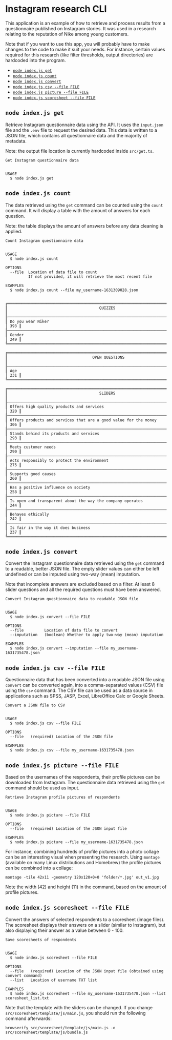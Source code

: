 Instagram research CLI
===============

This application is an example of how to retrieve and process results from a questionnaire published on Instagram stories. It was used in a research relating to the reputation of Nike among young customers.

Note that if you want to use this app, you will probably have to make changes to the code to make it suit your needs. For instance, certain values required for this research (like filter thresholds, output directories) are hardcoded into the program.

* [`node index.js get`](#node-indexjs-get)
* [`node index.js count`](#node-indexjs-count)
* [`node index.js convert`](#node-indexjs-convert)
* [`node index.js csv --file FILE`](#node-indexjs-csv---file-file)
* [`node index.js picture --file FILE`](#node-indexjs-picture---file-file)
* [`node index.js scoresheet --file FILE`](#node-indexjs-scoresheet---file-file)

## `node index.js get`

Retrieve Instagram questionnaire data using the API.
It uses the `input.json` file and the `.env` file to request the desired data. This data is written to a JSON file, which contains all questionnaire data and the majority of metadata.

Note: the output file location is currently hardcoded inside `src/get.ts`.

```
Get Instagram questionnaire data


USAGE
  $ node index.js get
```

## `node index.js count`

The data retrieved using the `get` command can be counted using the `count` command. It will display a table with the amount of answers for each question.

Note: the table displays the amount of answers before any data cleaning is applied.

```
Count Instagram questionnaire data


USAGE
  $ node index.js count

OPTIONS
  --file  Location of data file to count
          If not provided, it will retrieve the most recent file

EXAMPLES
  $ node index.js count --file my_username-1631309028.json


╔════════════════════════════════════════════════════════════════════════════════════════╗
║                                        QUIZZES                                         ║
╟──────────────────────────────────────────────────────────────────────────────────┬─────╢
║ Do you wear Nike?                                                                │ 393 ║
╟──────────────────────────────────────────────────────────────────────────────────┼─────╢
║ Gender                                                                           │ 249 ║
╚══════════════════════════════════════════════════════════════════════════════════╧═════╝

╔════════════════════════════════════════════════════════════════════════════════════════╗
║                                     OPEN QUESTIONS                                     ║
╟──────────────────────────────────────────────────────────────────────────────────┬─────╢
║ Age                                                                              │ 231 ║
╚══════════════════════════════════════════════════════════════════════════════════╧═════╝

╔════════════════════════════════════════════════════════════════════════════════════════╗
║                                        SLIDERS                                         ║
╟──────────────────────────────────────────────────────────────────────────────────┬─────╢
║ Offers high quality products and services                                        │ 320 ║
╟──────────────────────────────────────────────────────────────────────────────────┼─────╢
║ Offers products and services that are a good value for the money                 │ 306 ║
╟──────────────────────────────────────────────────────────────────────────────────┼─────╢
║ Stands behind its products and services                                          │ 293 ║
╟──────────────────────────────────────────────────────────────────────────────────┼─────╢
║ Meets customer needs                                                             │ 290 ║
╟──────────────────────────────────────────────────────────────────────────────────┼─────╢
║ Acts responsibly to protect the environment                                      │ 275 ║
╟──────────────────────────────────────────────────────────────────────────────────┼─────╢
║ Supports good causes                                                             │ 260 ║
╟──────────────────────────────────────────────────────────────────────────────────┼─────╢
║ Has a positive influence on society                                              │ 258 ║
╟──────────────────────────────────────────────────────────────────────────────────┼─────╢
║ Is open and transparent about the way the company operates                       │ 244 ║
╟──────────────────────────────────────────────────────────────────────────────────┼─────╢
║ Behaves ethically                                                                │ 242 ║
╟──────────────────────────────────────────────────────────────────────────────────┼─────╢
║ Is fair in the way it does business                                              │ 237 ║
╚══════════════════════════════════════════════════════════════════════════════════╧═════╝

```

## `node index.js convert`

Convert the Instagram questionnaire data retrieved using the `get` command to a readable, better JSON file.
The empty slider values can either be left undefined or can be imputed using two-way (mean) imputation.

Note that incomplete answers are excluded based on a filter. At least 8 slider questions and all the required questions must have been answered.

```
Convert Instagram questionnaire data to readable JSON file


USAGE
  $ node index.js convert --file FILE

OPTIONS
  --file         Location of data file to convert
  --imputation   (boolean) Whether to apply two-way (mean) imputation

EXAMPLES
  $ node index.js convert --imputation --file my_username-1631735478.json
```

## `node index.js csv --file FILE`

Questionnaire data that has been converted into a readable JSON file using `convert` can be converted again, into a comma-separated values (CSV) file using the `csv` command.
The CSV file can be used as a data source in applications such as SPSS, JASP, Excel, LibreOffice Calc or Google Sheets.

```
Convert a JSON file to CSV


USAGE
  $ node index.js csv --file FILE

OPTIONS
  --file   (required) Location of the JSON file

EXAMPLES
  $ node index.js csv --file my_username-1631735478.json
```

## `node index.js picture --file FILE`

Based on the usernames of the respondents, their profile pictures can be downloaded from Instagram. The questionnaire data retrieved using the `get` command should be used as input.

```
Retrieve Instagram profile pictures of respondents


USAGE
  $ node index.js picture --file FILE

OPTIONS
  --file   (required) Location of the JSON input file

EXAMPLES
  $ node index.js picture --file my_username-1631735478.json
```

For instance, combining hundreds of profile pictures into a photo collage can be an interesting visual when presenting the research. Using `montage` (available on many Linux distributions and Homebrew) the profile pictures can be combined into a collage:

`montage -tile 42x11 -geometry 120x120+0+0 'folder/*.jpg' out_v1.jpg`

Note the width (42) and height (11) in the command, based on the amount of profile pictures.

## `node index.js scoresheet --file FILE`

Convert the answers of selected respondents to a scoresheet (image files).
The scoresheet displays their answers on a slider (similar to Instagram), but also displaying their answer as a value between 0 - 100.

```
Save scoresheets of respondents


USAGE
  $ node index.js scoresheet --file FILE

OPTIONS
  --file   (required) Location of the JSON input file (obtained using convert command)
  --list   Location of username TXT list

EXAMPLES
  $ node index.js scoresheet --file my_username-1631735478.json --list scoresheet_list.txt
```

Note that the template with the sliders can be changed. If you change `src/scoresheet/template/js/main.js`, you should run the following command afterwards:

`browserify src/scoresheet/template/js/main.js -o src/scoresheet/template/js/bundle.js`
